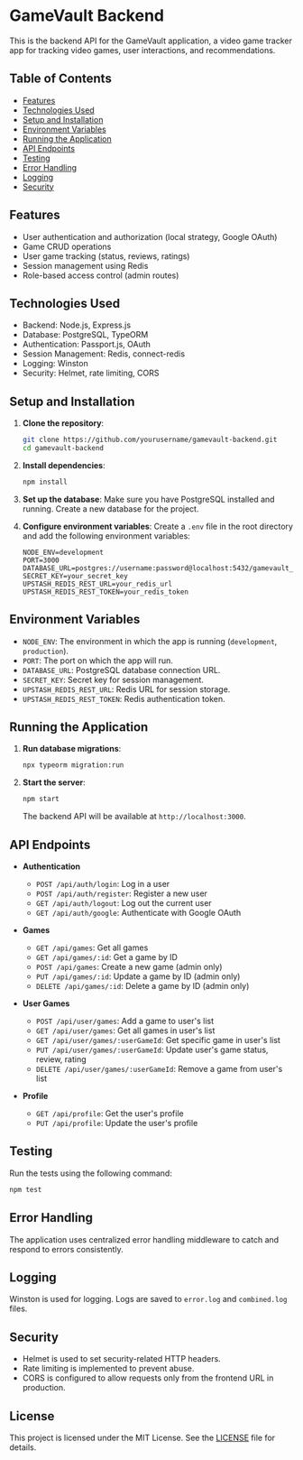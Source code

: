 
# GameVault Backend

This is the backend API for the GameVault application, a video game tracker app for tracking video games, user interactions, and recommendations.

## Table of Contents

- [Features](#features)
- [Technologies Used](#technologies-used)
- [Setup and Installation](#setup-and-installation)
- [Environment Variables](#environment-variables)
- [Running the Application](#running-the-application)
- [API Endpoints](#api-endpoints)
- [Testing](#testing)
- [Error Handling](#error-handling)
- [Logging](#logging)
- [Security](#security)

## Features

- User authentication and authorization (local strategy, Google OAuth)
- Game CRUD operations
- User game tracking (status, reviews, ratings)
- Session management using Redis
- Role-based access control (admin routes)

## Technologies Used

- Backend: Node.js, Express.js
- Database: PostgreSQL, TypeORM
- Authentication: Passport.js, OAuth
- Session Management: Redis, connect-redis
- Logging: Winston
- Security: Helmet, rate limiting, CORS

## Setup and Installation

1. **Clone the repository**:
   ```bash
   git clone https://github.com/yourusername/gamevault-backend.git
   cd gamevault-backend
   ```

2. **Install dependencies**:
   ```bash
   npm install
   ```

3. **Set up the database**:
   Make sure you have PostgreSQL installed and running. Create a new database for the project.

4. **Configure environment variables**:
   Create a `.env` file in the root directory and add the following environment variables:

   ```env
   NODE_ENV=development
   PORT=3000
   DATABASE_URL=postgres://username:password@localhost:5432/gamevault_db
   SECRET_KEY=your_secret_key
   UPSTASH_REDIS_REST_URL=your_redis_url
   UPSTASH_REDIS_REST_TOKEN=your_redis_token
   ```

## Environment Variables

- `NODE_ENV`: The environment in which the app is running (`development`, `production`).
- `PORT`: The port on which the app will run.
- `DATABASE_URL`: PostgreSQL database connection URL.
- `SECRET_KEY`: Secret key for session management.
- `UPSTASH_REDIS_REST_URL`: Redis URL for session storage.
- `UPSTASH_REDIS_REST_TOKEN`: Redis authentication token.

## Running the Application

1. **Run database migrations**:
   ```bash
   npx typeorm migration:run
   ```

2. **Start the server**:
   ```bash
   npm start
   ```

   The backend API will be available at `http://localhost:3000`.

## API Endpoints

- **Authentication**
  - `POST /api/auth/login`: Log in a user
  - `POST /api/auth/register`: Register a new user
  - `GET /api/auth/logout`: Log out the current user
  - `GET /api/auth/google`: Authenticate with Google OAuth

- **Games**
  - `GET /api/games`: Get all games
  - `GET /api/games/:id`: Get a game by ID
  - `POST /api/games`: Create a new game (admin only)
  - `PUT /api/games/:id`: Update a game by ID (admin only)
  - `DELETE /api/games/:id`: Delete a game by ID (admin only)

- **User Games**
  - `POST /api/user/games`: Add a game to user's list
  - `GET /api/user/games`: Get all games in user's list
  - `GET /api/user/games/:userGameId`: Get specific game in user's list
  - `PUT /api/user/games/:userGameId`: Update user's game status, review, rating
  - `DELETE /api/user/games/:userGameId`: Remove a game from user's list

- **Profile**
  - `GET /api/profile`: Get the user's profile
  - `PUT /api/profile`: Update the user's profile

## Testing

Run the tests using the following command:
```bash
npm test
```

## Error Handling

The application uses centralized error handling middleware to catch and respond to errors consistently.

## Logging

Winston is used for logging. Logs are saved to `error.log` and `combined.log` files.

## Security

- Helmet is used to set security-related HTTP headers.
- Rate limiting is implemented to prevent abuse.
- CORS is configured to allow requests only from the frontend URL in production.

## License

This project is licensed under the MIT License. See the [LICENSE](LICENSE) file for details.
